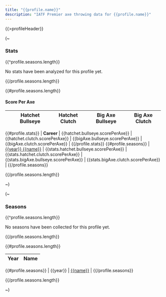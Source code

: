 ```yaml
---
title: "{{profile.name}}"
description: "IATF Premier axe throwing data for {{profile.name}}"
---
```


{{>profileHeader}}

(~

### Stats

{{^profile.seasons.length}}

No stats have been analyzed for this profile yet.

{{/profile.seasons.length}}

{{#profile.seasons.length}}

#### Score Per Axe

|   | Hatchet Bullseye | Hatchet Clutch | Big Axe Bullseye | Big Axe Clutch |
|:-:|:----------------:|:--------------:|:----------------:|:--------------:|
{{#profile.stats}}
| **Career** | {{hatchet.bullseye.scorePerAxe}} | {{hatchet.clutch.scorePerAxe}} | {{bigAxe.bullseye.scorePerAxe}} | {{bigAxe.clutch.scorePerAxe}} |
{{/profile.stats}}
{{#profile.seasons}}
| [{{year}} {{name}}](s/{{seasonId}}) | {{stats.hatchet.bullseye.scorePerAxe}} | {{stats.hatchet.clutch.scorePerAxe}} | {{stats.bigAxe.bullseye.scorePerAxe}} | {{stats.bigAxe.clutch.scorePerAxe}} |
{{/profile.seasons}}

{{/profile.seasons.length}}

~)

(~

### Seasons

{{^profile.seasons.length}}

No seasons have been collected for this profile yet.

{{/profile.seasons.length}}

{{#profile.seasons.length}}

| Year | Name |
|:----:|------|
{{#profile.seasons}}
| {{year}} | [{{name}}](s/{{seasonId}}) |
{{/profile.seasons}}

{{/profile.seasons.length}}

~)
